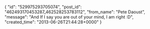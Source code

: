  {
   "id": "529975293705074",
   "post_id": "462493170453287_462528253783112",
   "from_name": "Pete Daoust",
   "message": "And If I say you are out of your mind, I am right :D",
   "created_time": "2013-06-26T21:44:28+0000"
 }

